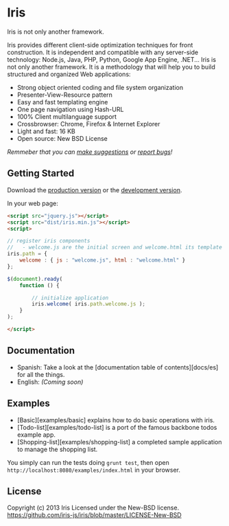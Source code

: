 # Iris

Iris is not only another framework.

Iris provides different client-side optimization techniques for front construction. It is independent and compatible with any server-side technology: Node.js, Java, PHP, Python, Google App Engine, .NET...
Iris is not only another framework. It is a methodology that will help you to build structured and organized Web applications:

* Strong object oriented coding and file system organization
* Presenter-View-Resource pattern
* Easy and fast templating engine
* One page navigation using Hash-URL
* 100% Client multilanguage support
* Crossbrowser: Chrome, Firefox & Internet Explorer
* Light and fast: 16 KB
* Open source: New BSD License

_Remmeber that you can [make suggestions][issues] or [report bugs][issues]!_

## Getting Started
Download the [production version][min] or the [development version][max].

[min]: https://raw.github.com/iris-js/iris/master/dist/iris.min.js
[max]: https://raw.github.com/iris-js/iris/master/dist/iris.js

In your web page:

```html
<script src="jquery.js"></script>
<script src="dist/iris.min.js"></script>
<script>

// register iris components
//   - welcome.js are the initial screen and welcome.html its template
iris.path = {
	welcome : { js : "welcome.js", html : "welcome.html" }
};

$(document).ready(
	function () {

		// initialize application
		iris.welcome( iris.path.welcome.js );
	}
);

</script>
```
## Documentation
 * Spanish: Take a look at the [documentation table of contents][docs/es] for all the things.
 * English: _(Coming soon)_

## Examples
 * [Basic][examples/basic] explains how to do basic operations with iris.
 * [Todo-list][examples/todo-list]  is a port of the famous backbone todos example app.
 * [Shopping-list][examples/shopping-list] a completed sample application to manage the shopping list.

You simply can run the tests doing `grunt test`, then open `http://localhost:8080/examples/index.html` in your browser.

## License
Copyright (c) 2013 Iris
Licensed under the New-BSD license.
<https://github.com/iris-js/iris/blob/master/LICENSE-New-BSD>

[issues]: /iris-js/iris/issues
[docs]: /iris-js/iris/blob/master/docs/toc.md
